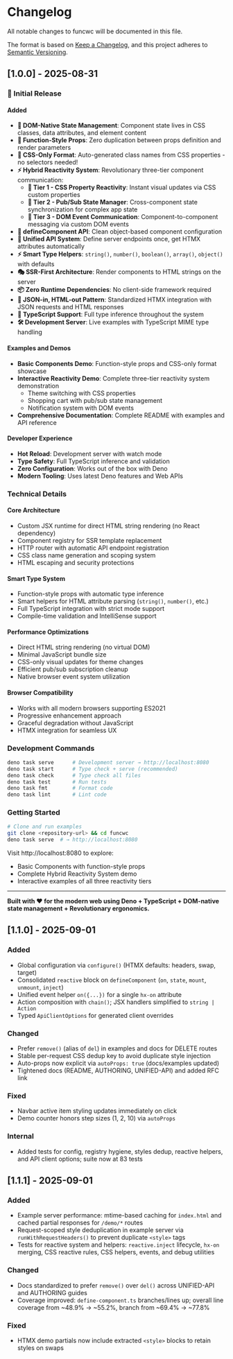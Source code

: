 # Changelog

All notable changes to funcwc will be documented in this file.

The format is based on [Keep a Changelog](https://keepachangelog.com/en/1.0.0/),
and this project adheres to
[Semantic Versioning](https://semver.org/spec/v2.0.0.html).

## [1.0.0] - 2025-08-31

### 🎉 Initial Release

#### Added

- **🎯 DOM-Native State Management**: Component state lives in CSS classes, data
  attributes, and element content
- **🚀 Function-Style Props**: Zero duplication between props definition and
  render parameters
- **🎨 CSS-Only Format**: Auto-generated class names from CSS properties - no
  selectors needed!
- **⚡ Hybrid Reactivity System**: Revolutionary three-tier component
  communication:
  - **🎨 Tier 1 - CSS Property Reactivity**: Instant visual updates via CSS
    custom properties
  - **📡 Tier 2 - Pub/Sub State Manager**: Cross-component state synchronization
    for complex app state
  - **🔔 Tier 3 - DOM Event Communication**: Component-to-component messaging
    via custom DOM events
- **🔧 defineComponent API**: Clean object-based component configuration
- **🔄 Unified API System**: Define server endpoints once, get HTMX attributes
  automatically
- **⚡ Smart Type Helpers**: `string()`, `number()`, `boolean()`, `array()`,
  `object()` with defaults
- **🎭 SSR-First Architecture**: Render components to HTML strings on the server
- **📦 Zero Runtime Dependencies**: No client-side framework required
- **🧾 JSON-in, HTML-out Pattern**: Standardized HTMX integration with JSON
  requests and HTML responses
- **🔧 TypeScript Support**: Full type inference throughout the system
- **🛠 Development Server**: Live examples with TypeScript MIME type handling

#### Examples and Demos

- **Basic Components Demo**: Function-style props and CSS-only format showcase
- **Interactive Reactivity Demo**: Complete three-tier reactivity system
  demonstration
  - Theme switching with CSS properties
  - Shopping cart with pub/sub state management
  - Notification system with DOM events
- **Comprehensive Documentation**: Complete README with examples and API
  reference

#### Developer Experience

- **Hot Reload**: Development server with watch mode
- **Type Safety**: Full TypeScript inference and validation
- **Zero Configuration**: Works out of the box with Deno
- **Modern Tooling**: Uses latest Deno features and Web APIs

### Technical Details

#### Core Architecture

- Custom JSX runtime for direct HTML string rendering (no React dependency)
- Component registry for SSR template replacement
- HTTP router with automatic API endpoint registration
- CSS class name generation and scoping system
- HTML escaping and security protections

#### Smart Type System

- Function-style props with automatic type inference
- Smart helpers for HTML attribute parsing (`string()`, `number()`, etc.)
- Full TypeScript integration with strict mode support
- Compile-time validation and IntelliSense support

#### Performance Optimizations

- Direct HTML string rendering (no virtual DOM)
- Minimal JavaScript bundle size
- CSS-only visual updates for theme changes
- Efficient pub/sub subscription cleanup
- Native browser event system utilization

#### Browser Compatibility

- Works with all modern browsers supporting ES2021
- Progressive enhancement approach
- Graceful degradation without JavaScript
- HTMX integration for seamless UX

### Development Commands

```bash
deno task serve      # Development server → http://localhost:8080
deno task start      # Type check + serve (recommended)
deno task check      # Type check all files  
deno task test       # Run tests
deno task fmt        # Format code
deno task lint       # Lint code
```

### Getting Started

```bash
# Clone and run examples
git clone <repository-url> && cd funcwc
deno task serve  # → http://localhost:8080
```

Visit http://localhost:8080 to explore:

- Basic Components with function-style props
- Complete Hybrid Reactivity System demo
- Interactive examples of all three reactivity tiers

---

**Built with ❤️ for the modern web using Deno + TypeScript + DOM-native state
management + Revolutionary ergonomics.**

## [1.1.0] - 2025-09-01

### Added

- Global configuration via `configure()` (HTMX defaults: headers, swap, target)
- Consolidated `reactive` block on `defineComponent` (`on`, `state`, `mount`,
  `unmount`, `inject`)
- Unified event helper `on({...})` for a single `hx-on` attribute
- Action composition with `chain()`; JSX handlers simplified to
  `string | Action`
- Typed `ApiClientOptions` for generated client overrides

### Changed

- Prefer `remove()` (alias of `del`) in examples and docs for DELETE routes
- Stable per-request CSS dedup key to avoid duplicate style injection
- Auto-props now explicit via `autoProps: true` (docs/examples updated)
- Tightened docs (README, AUTHORING, UNIFIED-API) and added RFC link

### Fixed

- Navbar active item styling updates immediately on click
- Demo counter honors step sizes (1, 2, 10) via `autoProps`

### Internal

- Added tests for config, registry hygiene, styles dedup, reactive helpers, and
  API client options; suite now at 83 tests

## [1.1.1] - 2025-09-01

### Added

- Example server performance: mtime-based caching for `index.html` and cached
  partial responses for `/demo/*` routes
- Request-scoped style deduplication in example server via
  `runWithRequestHeaders()` to prevent duplicate `<style>` tags
- Tests for reactive system and helpers: `reactive.inject` lifecycle, `hx-on`
  merging, CSS reactive rules, CSS helpers, events, and debug utilities

### Changed

- Docs standardized to prefer `remove()` over `del()` across UNIFIED-API and
  AUTHORING guides
- Coverage improved: `define-component.ts` branches/lines up; overall line
  coverage from ~48.9% → ~55.2%, branch from ~69.4% → ~77.8%

### Fixed

- HTMX demo partials now include extracted `<style>` blocks to retain styles on
  swaps
